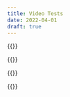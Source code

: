 ```yaml
---
title: Video Tests
date: 2022-04-01
draft: true
---
```


<!-- Twitterdev announce v -->
{{<tweet id="1460323737035677698">}}

<!-- CraigWeekend -->
{{<tweet id="1509951833321578499">}}

<!-- FloodSocial (Potrait) -->
{{<tweet id="869318041078820864" >}}

<!-- Dr strange (widescreen) -->
{{<tweet id="1493000412042989568">}}